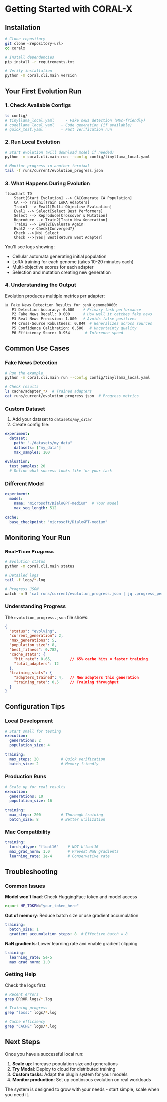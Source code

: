 # Getting Started with CORAL-X

## Installation

```bash
# Clone repository
git clone <repository-url>
cd coralx

# Install dependencies
pip install -r requirements.txt

# Verify installation
python -m coral.cli.main version
```

## Your First Evolution Run

### 1. Check Available Configs

```bash
ls config/
# tinyllama_local.yaml     - Fake news detection (Mac-friendly)
# codellama_local.yaml   - Code generation (if available)
# quick_test.yaml        - Fast verification run
```

### 2. Run Local Evolution

```bash
# Start evolution (will download model if needed)
python -m coral.cli.main run --config config/tinyllama_local.yaml

# Monitor progress in another terminal
tail -f runs/current/evolution_progress.json
```

### 3. What Happens During Evolution

```mermaid
flowchart TD
    Start[Start Evolution] --> CA[Generate CA Population]
    CA --> Train1[Train LoRA Adapters]
    Train1 --> Eval1[Multi-Objective Evaluation]
    Eval1 --> Select[Select Best Performers]
    Select --> Reproduce[Crossover & Mutation]
    Reproduce --> Train2[Train New Generation]
    Train2 --> Eval2[Evaluate Again]
    Eval2 --> Check{Converged?}
    Check -->|No| Select
    Check -->|Yes| Best[Return Best Adapter]
```

You'll see logs showing:
- Cellular automata generating initial population
- LoRA training for each genome (takes 10-20 minutes each)
- Multi-objective scores for each adapter
- Selection and mutation creating new generation

### 4. Understanding the Output

Evolution produces multiple metrics per adapter:

```bash
📊 Fake News Detection Results for gen0_genome0000:
   P1 Detection Accuracy: 0.600    # Primary task performance
   P2 Fake News Recall: 0.000      # How well it catches fake news
   P3 Real News Precision: 1.000   # Avoids false positives
   P4 Cross-Source Robustness: 0.840  # Generalizes across sources
   P5 Confidence Calibration: 0.500   # Uncertainty quality
   P6 Efficiency Score: 0.954       # Inference speed
```

## Common Use Cases

### Fake News Detection

```bash
# Run the example
python -m coral.cli.main run --config config/tinyllama_local.yaml

# Check results
ls cache/adapter_*/  # Trained adapters
cat runs/current/evolution_progress.json  # Progress metrics
```

### Custom Dataset

1. Add your dataset to `datasets/my_data/`
2. Create config file:

```yaml
experiment:
  dataset:
    path: "./datasets/my_data"
    datasets: ["my_data"]
    max_samples: 100
    
evaluation:
  test_samples: 20
  # Define what success looks like for your task
```

### Different Model

```yaml
experiment:
  model:
    name: "microsoft/DialoGPT-medium"  # Your model
    max_seq_length: 512
    
cache:
  base_checkpoint: "microsoft/DialoGPT-medium"
```

## Monitoring Your Run

### Real-Time Progress

```bash
# Evolution status
python -m coral.cli.main status

# Detailed logs  
tail -f logs/*.log

# Progress JSON
watch -n 5 'cat runs/current/evolution_progress.json | jq .progress_percent'
```

### Understanding Progress

The `evolution_progress.json` file shows:

```json
{
  "status": "evolving",
  "current_generation": 2,
  "max_generations": 5,
  "population_size": 8,
  "best_fitness": 0.782,
  "cache_stats": {
    "hit_rate": 0.65,        // 65% cache hits = faster training
    "total_adapters": 12
  },
  "training_stats": {
    "adapters_trained": 4,   // New adapters this generation  
    "training_rate": 0.5     // Training throughput
  }
}
```

## Configuration Tips

### Local Development

```yaml
# Start small for testing
execution:
  generations: 2
  population_size: 4
  
training:
  max_steps: 20          # Quick verification
  batch_size: 2          # Memory-friendly
```

### Production Runs

```yaml
# Scale up for real results  
execution:
  generations: 10
  population_size: 16
  
training:
  max_steps: 200         # Thorough training
  batch_size: 8          # Better utilization
```

### Mac Compatibility

```yaml
training:
  torch_dtype: "float16"    # NOT bfloat16
  max_grad_norm: 1.0        # Prevent NaN gradients
  learning_rate: 1e-4       # Conservative rate
```

## Troubleshooting

### Common Issues

**Model won't load**: Check HuggingFace token and model access
```bash
export HF_TOKEN="your_token_here"
```

**Out of memory**: Reduce batch size or use gradient accumulation
```yaml
training:
  batch_size: 1
  gradient_accumulation_steps: 8  # Effective batch = 8
```

**NaN gradients**: Lower learning rate and enable gradient clipping
```yaml
training:
  learning_rate: 5e-5
  max_grad_norm: 1.0
```

### Getting Help

Check the logs first:
```bash
# Recent errors
grep ERROR logs/*.log

# Training progress
grep "loss:" logs/*.log

# Cache efficiency  
grep "CACHE" logs/*.log
```

## Next Steps

Once you have a successful local run:

1. **Scale up**: Increase population size and generations
2. **Try Modal**: Deploy to cloud for distributed training
3. **Custom tasks**: Adapt the plugin system for your models
4. **Monitor production**: Set up continuous evolution on real workloads

The system is designed to grow with your needs - start simple, scale when you need it.